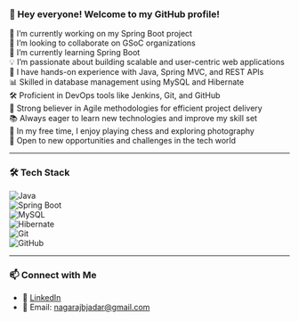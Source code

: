 ### 👋 Hey everyone! Welcome to my GitHub profile!

🔭 I’m currently working on my Spring Boot project  
👯 I’m looking to collaborate on GSoC organizations  
🌱 I’m currently learning Spring Boot  
💡 I’m passionate about building scalable and user-centric web applications  
🚀 I have hands-on experience with Java, Spring MVC, and REST APIs  
📊 Skilled in database management using MySQL and Hibernate  
🛠️ Proficient in DevOps tools like Jenkins, Git, and GitHub  
🎯 Strong believer in Agile methodologies for efficient project delivery  
📚 Always eager to learn new technologies and improve my skill set  
📸 In my free time, I enjoy playing chess and exploring photography  
🌟 Open to new opportunities and challenges in the tech world  

---

### 🛠 Tech Stack  
![Java](https://img.shields.io/badge/Java-ED8B00?style=for-the-badge&logo=java&logoColor=white)  
![Spring Boot](https://img.shields.io/badge/Spring%20Boot-6DB33F?style=for-the-badge&logo=spring-boot&logoColor=white)  
![MySQL](https://img.shields.io/badge/MySQL-4479A1?style=for-the-badge&logo=mysql&logoColor=white)  
![Hibernate](https://img.shields.io/badge/Hibernate-59666C?style=for-the-badge&logo=hibernate&logoColor=white)  
![Git](https://img.shields.io/badge/Git-F05032?style=for-the-badge&logo=git&logoColor=white)  
![GitHub](https://img.shields.io/badge/GitHub-181717?style=for-the-badge&logo=github&logoColor=white)  

---

### 📫 Connect with Me

- 💼 [LinkedIn](https://www.linkedin.com/in/nagaraj-jadar/)
- 📧 Email: nagarajbjadar@gmail.com
